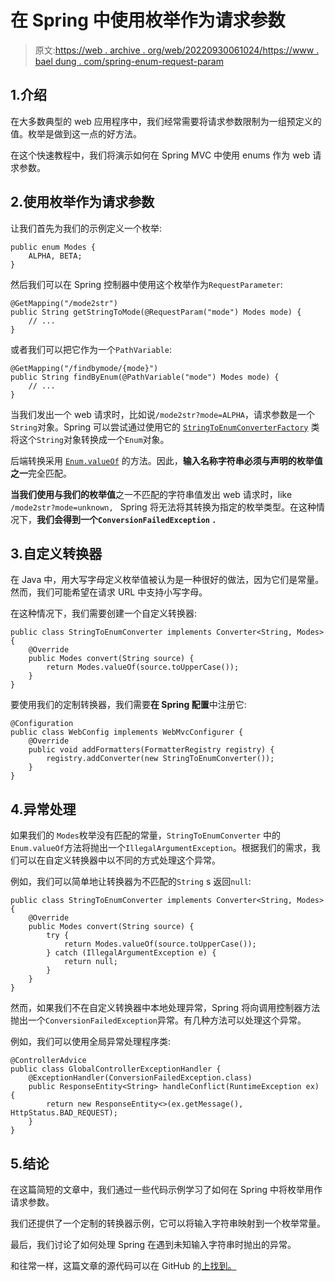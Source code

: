 # 在 Spring 中使用枚举作为请求参数

> 原文:[https://web . archive . org/web/20220930061024/https://www . bael dung . com/spring-enum-request-param](https://web.archive.org/web/20220930061024/https://www.baeldung.com/spring-enum-request-param)

## 1.介绍

在大多数典型的 web 应用程序中，我们经常需要将请求参数限制为一组预定义的值。枚举是做到这一点的好方法。

在这个快速教程中，我们将演示如何在 Spring MVC 中使用 enums 作为 web 请求参数。

## 2.使用枚举作为请求参数

让我们首先为我们的示例定义一个枚举:

```
public enum Modes {
    ALPHA, BETA;
} 
```

然后我们可以在 Spring 控制器中使用这个枚举作为`RequestParameter`:

```
@GetMapping("/mode2str")
public String getStringToMode(@RequestParam("mode") Modes mode) {
    // ...
} 
```

或者我们可以把它作为一个`PathVariable`:

```
@GetMapping("/findbymode/{mode}")
public String findByEnum(@PathVariable("mode") Modes mode) {
    // ...
} 
```

当我们发出一个 web 请求时，比如说`/mode2str?mode=ALPHA`，请求参数是一个`String`对象。Spring 可以尝试通过使用它的 [`StringToEnumConverterFactory`](https://web.archive.org/web/20221126235036/https://github.com/spring-projects/spring-framework/blob/master/spring-core/src/main/java/org/springframework/core/convert/support/StringToEnumConverterFactory.java) 类将这个`String`对象转换成一个`Enum`对象。

后端转换采用 [`Enum.valueOf`](https://web.archive.org/web/20221126235036/https://docs.oracle.com/en/java/javase/11/docs/api/java.base/java/lang/Enum.html#valueOf(java.lang.Class,java.lang.String)) 的方法。因此，**输入名称字符串必须与声明的枚举值之一**完全匹配。

**当我们使用与我们的枚举值**之一不匹配的字符串值发出 web 请求时，like `/mode2str?mode=unknown, ` Spring 将无法将其转换为指定的枚举类型。在这种情况下，**我们会得到一个`ConversionFailedException` `.`**

## 3.自定义转换器

在 Java 中，用大写字母定义枚举值被认为是一种很好的做法，因为它们是常量。然而，我们可能希望在请求 URL 中支持小写字母。

在这种情况下，我们需要创建一个自定义转换器:

```
public class StringToEnumConverter implements Converter<String, Modes> {
    @Override
    public Modes convert(String source) {
        return Modes.valueOf(source.toUpperCase());
    }
} 
```

要使用我们的定制转换器，我们需要**在 Spring 配置**中注册它:

```
@Configuration
public class WebConfig implements WebMvcConfigurer {
    @Override
    public void addFormatters(FormatterRegistry registry) {
        registry.addConverter(new StringToEnumConverter());
    }
} 
```

## 4.异常处理

如果我们的 `Modes`枚举没有匹配的常量，`StringToEnumConverter` 中的`Enum.valueOf`方法将抛出一个`IllegalArgumentException`。根据我们的需求，我们可以在自定义转换器中以不同的方式处理这个异常。

例如，我们可以简单地让转换器为不匹配的`String` s 返回`null`:

```
public class StringToEnumConverter implements Converter<String, Modes> {
    @Override
    public Modes convert(String source) {
        try {
            return Modes.valueOf(source.toUpperCase());
        } catch (IllegalArgumentException e) {
            return null;
        }
    }
} 
```

然而，如果我们不在自定义转换器中本地处理异常，Spring 将向调用控制器方法抛出一个`ConversionFailedException`异常。有几种方法可以处理这个异常。

例如，我们可以使用全局异常处理程序类:

```
@ControllerAdvice
public class GlobalControllerExceptionHandler {
    @ExceptionHandler(ConversionFailedException.class)
    public ResponseEntity<String> handleConflict(RuntimeException ex) {
        return new ResponseEntity<>(ex.getMessage(), HttpStatus.BAD_REQUEST);
    }
}
```

## 5.结论

在这篇简短的文章中，我们通过一些代码示例学习了如何在 Spring 中将枚举用作请求参数。

我们还提供了一个定制的转换器示例，它可以将输入字符串映射到一个枚举常量。

最后，我们讨论了如何处理 Spring 在遇到未知输入字符串时抛出的异常。

和往常一样，这篇文章的源代码可以在 GitHub 的[上找到。](https://web.archive.org/web/20221126235036/https://github.com/eugenp/tutorials/tree/master/spring-web-modules/spring-mvc-basics-3)